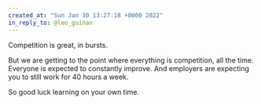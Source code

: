 ```yaml
---
created_at: "Sun Jan 30 13:27:18 +0000 2022"
in_reply_to: @leo_guinan
---
```


Competition is great, in bursts. 

But we are getting to the point where everything is competition, all the time. Everyone is expected to constantly improve. And employers are expecting you to still work for 40 hours a week.

So good luck learning on your own time.